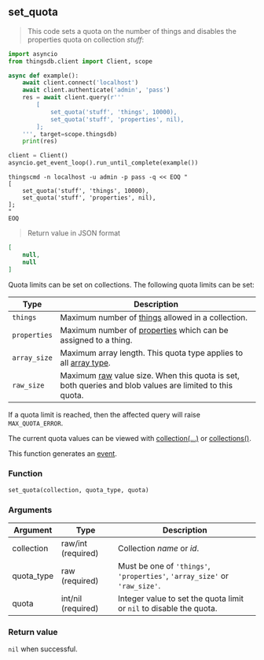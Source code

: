 ## set_quota

> This code sets a quota on the number of things and disables the properties quota on collection *stuff*:

```python
import asyncio
from thingsdb.client import Client, scope

async def example():
    await client.connect('localhost')
    await client.authenticate('admin', 'pass')
    res = await client.query(r'''
        [
            set_quota('stuff', 'things', 10000),
            set_quota('stuff', 'properties', nil),
        ];
    ''', target=scope.thingsdb)
    print(res)

client = Client()
asyncio.get_event_loop().run_until_complete(example())
```

```shell
thingscmd -n localhost -u admin -p pass -q << EOQ "
[
    set_quota('stuff', 'things', 10000),
    set_quota('stuff', 'properties', nil),
];
"
EOQ
```

> Return value in JSON format

```json
[
    null,
    null
]
```

Quota limits can be set on collections. The following quota limits can be set:

Type | Description
---- | -----------
`things` | Maximum number of [things](#thing) allowed in a collection.
`properties` | Maximum number of [properties](#properties) which can be assigned to a thing.
`array_size` | Maximum array length. This quota type applies to all [array type](#array-type).
`raw_size` | Maximum [raw](#string-raw) value size. When this quota is set, both queries and blob values are limited to this quota.

If a quota limit is reached, then the affected query will raise `MAX_QUOTA_ERROR`.

The current quota values can be viewed with [collection(...)](#collection) or [collections()](#collections).

This function generates an [event](#events).

### Function
`set_quota(collection, quota_type, quota)`

### Arguments
Argument | Type | Description
-------- | ---- | -----------
collection | raw/int (required) | Collection *name* or *id*.
quota_type | raw (required) | Must be one of `'things'`, `'properties'`, `'array_size'` or `'raw_size'`.
quota | int/nil (required) | Integer value to set the quota limit or `nil` to disable the quota.

### Return value
`nil` when successful.